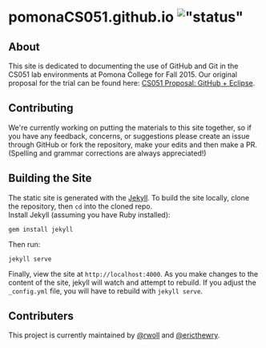 pomonaCS051.github.io !["status"](https://travis-ci.org/PomonaCS051/PomonaCS051.github.io.svg)
========

## About

This site is dedicated to documenting the use of GitHub and Git in the CS051
lab environments at Pomona College for Fall 2015. Our original proposal for the
trial can be found here: [CS051 Proposal: GitHub + Eclipse](https://github.com/rwoll/CS051Proposal).

## Contributing

We're currently working on putting the materials to this site together, so if
you have any feedback, concerns, or suggestions please create an issue through
GitHub or fork the repository, make your edits and then make a PR. (Spelling
and grammar corrections are always appreciated!)

## Building the Site

The static site is generated with the [Jekyll](http://jekyllrb.com). To build
the site locally, clone the repository, then `cd` into the cloned repo.  
Install Jekyll (assuming you have Ruby installed):
```
gem install jekyll
```  
Then run:  
```
jekyll serve
```
Finally, view the site at `http://localhost:4000`. As you make changes to the
content of the site, jekyll will watch and attempt to rebuild. If you adjust
the `_config.yml` file, you will have to rebuild with `jekyll serve`. 

## Contributers

This project is currently maintained by [@rwoll](https://github.com/rwoll)
and [@ericthewry](https://github.com/ericthewry).
